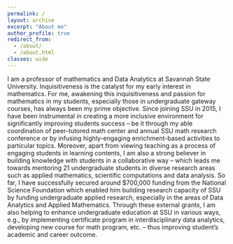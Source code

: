 ```yaml
---
permalink: /
layout: archive
excerpt: "About me"
author_profile: true
redirect_from: 
  - /about/
  - /about.html
classes: wide
---
```


<!-- <img src="../images/cluster_banner.png"><br clear="left"> -->
<!-- I am a PhD student in physics at the University of Arizona working with [Eduardo Rozo](http://w3.physics.arizona.edu/people/eduardo-rozo). My primary research interest is gain a better understanding of dark energy by measuring the abundance of galaxy clusters supplemented with X-ray and/or mm-wave follow-up observation. I am also interested in (but don't get to spend enough time on): galaxy evolution, gravitational lensing (cluster weak lensing, cosmic shear, and strong lensing), photometric redshift estimation, and clever machine learning applications in astronomy. -->

I am a professor of mathematics and Data Analytics at Savannah State University. Inquisitiveness is the catalyst for my early interest in mathematics. For me, awakening this inquisitiveness and passion for mathematics in my students, especially those in undergraduate gateway courses, has always been my prime objective. Since joining SSU in 2015, I have been instrumental in creating a more inclusive environment for significantly improving students success – be it through my able coordination of peer-tutored math center and annual SSU math research conference or by infusing highly-engaging enrichment-based activities to particular topics. Moreover, apart from viewing teaching as a process of engaging students in learning contents, I am also a strong believer in building knowledge with students in a collaborative way – which leads me towards mentoring 21 undergraduate students in diverse research areas such as applied mathematics, scientific computations and data analysis. So far, I have successfully secured around $700,000 funding from the National Science Foundation which enabled him building research capacity of SSU by funding undergraduate applied research, especially in the areas of Data Analytics and Applied Mathematics. Through these external grants, I am also helping to enhance undergraduate education at SSU in various ways, e.g., by implementing certificate program in interdisciplinary data analytics, developing new course for math program, etc. – thus improving student’s academic and career outcome.   

<!-- Currently, I am working with galaxy cluster data from the [Dark Energy Survey](https://www.darkenergysurvey.org/) (DES) and the [South Pole Telescope](https://pole.uchicago.edu/) (SPT). DES is currently the premier photometric survey and has just completed a 6 year run imaging 5,000 square degrees of the southern sky. By looking for overdensities of red galaxies on the sky, DES detected over 7,000 (20,000) galaxy clusters in the first year (first three years) of data alone! SPT is a mm-wave detector that measures minuscule fluctuations in the primordial light from just after the Big Bang - the Cosmic Microwave Background (CMB). As this light  travels through the universe towards us, it scatters off of the hot gas at the center of galaxy clusters. We can then locate galaxy clusters by looking for the resulting "holes" in the CMB. -->

<!-- By comparing the DES and SPT cluster catalogs, I have constructed a complete sample of DES galaxy cluster with SPT measurements. Using this sample, I working towards constraining the scatter in the richness-mass relation to tighten cosmological constraints! -->

<!-- ## Professional

I am also a member in the Large Synoptic Survey Telescope (LSST) [Dark Energy Science Collaboration](http://www.lsst-desc.org/) (DESC) where I actively participate in the clusters working group. Within DESC, I am one of the lead developers of CLMM (CLuster Mass Modeling). CLMM is designed to be a software pipeline to measure the bias in cluster lensing experiments. Flexible enough to be run on both real data and simulations, we can directly validate observations. This also enables us to test the sensitivity of the bias measurements to model decisions. 

On the side, I am working with [Dennis Zaritsky](http://djuma.as.arizona.edu/~dennis/) on measuring the dependence of environment on the morphology of galaxies falling into galaxy clusters. Using spectra taken with a low-dispersion prism, we have calculated redshifts with low uncertainties (order of magnitude better than photometric redshifts, order of magnitude worse than spectroscopic redshifts) for about 30,000 galaxies in clusters from the ESO Distance Cluster Survey (EDisCS). Using these redshifts, we can easily identify cluster member galaxies and then explore the features of the local cluster environment. -->

<!-- ## Personal
<img src="../images/astro_tcg.jpg" width="200px" align="left" hspace="30"> 

In my spare time, I run an online storefront selling Magic: The Gathering trading cards called [Astro TCG](https://shop.tcgplayer.com/sellerfeedback/346ad38b). It has taken over all of the free space in my apartment! 

After purchasing collections of cards, usually thousands at a time, they need to be sorted and graded before I can enter anything into inventory. <br clear="left">

Beyond work and the store, I love both playing and running Dungeons & Dragons games. I run one weekly fifth edition game using an online virtual table top with my friends from college and play in one weekly game with other graduate students in my year. -->
